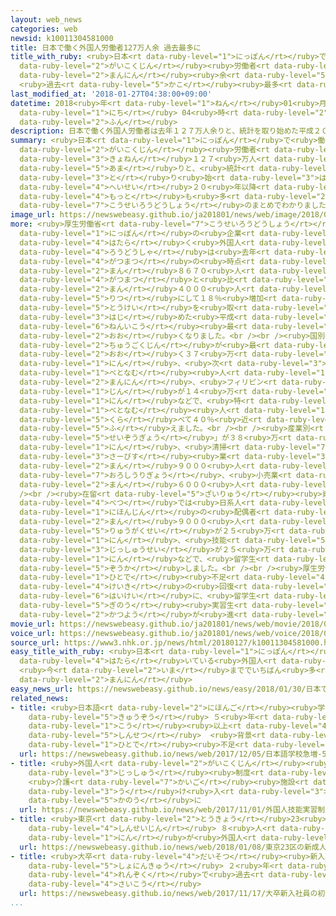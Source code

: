 ```yaml
---
layout: web_news
categories: web
newsid: k10011304581000
title: 日本で働く外国人労働者127万人余 過去最多に
title_with_ruby: <ruby>日本<rt data-ruby-level="1">にっぽん</rt></ruby>で<ruby>働<rt data-ruby-level="4">はたら</rt></ruby>く<ruby>外国人<rt
  data-ruby-level="2">がいこくじん</rt></ruby><ruby>労働者<rt data-ruby-level="4">ろうどうしゃ</rt></ruby>127<ruby>万人<rt
  data-ruby-level="2">まんにん</rt></ruby><ruby>余<rt data-ruby-level="5">よ</rt></ruby>
  <ruby>過去<rt data-ruby-level="5">かこ</rt></ruby><ruby>最多<rt data-ruby-level="4">さいた</rt></ruby>に
last_modified_at: '2018-01-27T04:38:00+09:00'
datetime: 2018<ruby>年<rt data-ruby-level="1">ねん</rt></ruby>01<ruby>月<rt data-ruby-level="1">がつ</rt></ruby>27<ruby>日<rt
  data-ruby-level="1">にち</rt></ruby> 04<ruby>時<rt data-ruby-level="2">じ</rt></ruby>38<ruby>分<rt
  data-ruby-level="2">ふん</rt></ruby>
description: 日本で働く外国人労働者は去年１２７万人余りと、統計を取り始めた平成２０年以降最も多くなったことが厚生労働省のまとめでわかりました。
summary: <ruby>日本<rt data-ruby-level="1">にっぽん</rt></ruby>で<ruby>働<rt data-ruby-level="4">はたら</rt></ruby>く<ruby>外国人<rt
  data-ruby-level="2">がいこくじん</rt></ruby><ruby>労働者<rt data-ruby-level="4">ろうどうしゃ</rt></ruby>は<ruby>去年<rt
  data-ruby-level="3">きょねん</rt></ruby>１２７<ruby>万人<rt data-ruby-level="2">まんにん</rt></ruby><ruby>余<rt
  data-ruby-level="5">あま</rt></ruby>りと、<ruby>統計<rt data-ruby-level="5">とうけい</rt></ruby>を<ruby>取<rt
  data-ruby-level="3">と</rt></ruby>り<ruby>始<rt data-ruby-level="3">はじ</rt></ruby>めた<ruby>平成<rt
  data-ruby-level="4">へいせい</rt></ruby>２０<ruby>年以降<rt data-ruby-level="6">ねんいこう</rt></ruby><ruby>最<rt
  data-ruby-level="4">もっと</rt></ruby>も<ruby>多<rt data-ruby-level="2">おお</rt></ruby>くなったことが<ruby>厚生労働省<rt
  data-ruby-level="7">こうせいろうどうしょう</rt></ruby>のまとめでわかりました。
image_url: https://newswebeasy.github.io/ja201801/news/web/image/2018/01/27/K10011304581_1801270511_1801270526_01_03.jpg
more: <ruby>厚生労働省<rt data-ruby-level="7">こうせいろうどうしょう</rt></ruby>によりますと、<ruby>日本<rt
  data-ruby-level="1">にっぽん</rt></ruby>の<ruby>企業<rt data-ruby-level="7">きぎょう</rt></ruby>で<ruby>働<rt
  data-ruby-level="4">はたら</rt></ruby>く<ruby>外国人<rt data-ruby-level="2">がいこくじん</rt></ruby><ruby>労働者<rt
  data-ruby-level="4">ろうどうしゃ</rt></ruby>は<ruby>去年<rt data-ruby-level="3">きょねん</rt></ruby>１０<ruby>月末<rt
  data-ruby-level="4">がつまつ</rt></ruby>の<ruby>時点<rt data-ruby-level="2">じてん</rt></ruby>で１２７<ruby>万<rt
  data-ruby-level="2">まん</rt></ruby>８６７０<ruby>人<rt data-ruby-level="1">にん</rt></ruby>と、おととしの１０<ruby>月末<rt
  data-ruby-level="4">がつまつ</rt></ruby>と<ruby>比<rt data-ruby-level="5">くら</rt></ruby>べて１９<ruby>万<rt
  data-ruby-level="2">まん</rt></ruby>４０００<ruby>人<rt data-ruby-level="1">にん</rt></ruby>、<ruby>率<rt
  data-ruby-level="5">りつ</rt></ruby>にして１８％<ruby>増加<rt data-ruby-level="5">ぞうか</rt></ruby>し、<ruby>統計<rt
  data-ruby-level="5">とうけい</rt></ruby>を<ruby>取<rt data-ruby-level="3">と</rt></ruby>り<ruby>始<rt
  data-ruby-level="3">はじ</rt></ruby>めた<ruby>平成<rt data-ruby-level="4">へいせい</rt></ruby>２０<ruby>年以降<rt
  data-ruby-level="6">ねんいこう</rt></ruby><ruby>最<rt data-ruby-level="4">もっと</rt></ruby>も<ruby>多<rt
  data-ruby-level="2">おお</rt></ruby>くなりました。<br /><br /><ruby>国別<rt data-ruby-level="4">くにべつ</rt></ruby>では<ruby>中国人<rt
  data-ruby-level="2">ちゅうごくじん</rt></ruby>が<ruby>最<rt data-ruby-level="4">もっと</rt></ruby>も<ruby>多<rt
  data-ruby-level="2">おお</rt></ruby>く３７<ruby>万<rt data-ruby-level="2">まん</rt></ruby>２０００<ruby>人<rt
  data-ruby-level="1">にん</rt></ruby>、<ruby>次<rt data-ruby-level="3">つ</rt></ruby>いで<ruby>ベトナム<rt
  data-ruby-level="1">べとなむ</rt></ruby><ruby>人<rt data-ruby-level="1">じん</rt></ruby>が２４<ruby>万人<rt
  data-ruby-level="2">まんにん</rt></ruby>、<ruby>フィリピン<rt data-ruby-level="1">ふぃりぴん</rt></ruby><ruby>人<rt
  data-ruby-level="1">じん</rt></ruby>が１４<ruby>万<rt data-ruby-level="2">まん</rt></ruby>６０００<ruby>人<rt
  data-ruby-level="1">にん</rt></ruby>などで、<ruby>特<rt data-ruby-level="4">とく</rt></ruby>に<ruby>ベトナム<rt
  data-ruby-level="1">べとなむ</rt></ruby><ruby>人<rt data-ruby-level="1">じん</rt></ruby>はおととしと<ruby>比<rt
  data-ruby-level="5">くら</rt></ruby>べて４０％<ruby>近<rt data-ruby-level="2">ちか</rt></ruby>く<ruby>増<rt
  data-ruby-level="5">ふ</rt></ruby>えました。<br /><br /><ruby>産業別<rt data-ruby-level="4">さんぎょうべつ</rt></ruby>では「<ruby>製造業<rt
  data-ruby-level="5">せいぞうぎょう</rt></ruby>」が３８<ruby>万<rt data-ruby-level="2">まん</rt></ruby>５０００<ruby>人<rt
  data-ruby-level="1">にん</rt></ruby>、<ruby>清掃<rt data-ruby-level="7">せいそう</rt></ruby>などの「<ruby>サービス<rt
  data-ruby-level="3">さーびす</rt></ruby><ruby>業<rt data-ruby-level="3">ぎょう</rt></ruby>」が１８<ruby>万<rt
  data-ruby-level="2">まん</rt></ruby>９０００<ruby>人<rt data-ruby-level="1">にん</rt></ruby>、コンビニエンスストアやスーパーマーケットなどの「<ruby>卸売業<rt
  data-ruby-level="7">おろしうりぎょう</rt></ruby>、<ruby>小売業<rt data-ruby-level="3">こうりぎょう</rt></ruby>」が１６<ruby>万<rt
  data-ruby-level="2">まん</rt></ruby>６０００<ruby>人<rt data-ruby-level="1">にん</rt></ruby>などとなっています。<br
  /><br /><ruby>在留<rt data-ruby-level="5">ざいりゅう</rt></ruby><ruby>資格<rt data-ruby-level="5">しかく</rt></ruby><ruby>別<rt
  data-ruby-level="4">べつ</rt></ruby>では<ruby>日系人<rt data-ruby-level="6">にっけいじん</rt></ruby>や<ruby>日本人<rt
  data-ruby-level="1">にほんじん</rt></ruby>の<ruby>配偶者<rt data-ruby-level="7">はいぐうしゃ</rt></ruby>などが４５<ruby>万<rt
  data-ruby-level="2">まん</rt></ruby>９０００<ruby>人<rt data-ruby-level="1">にん</rt></ruby>、<ruby>留学生<rt
  data-ruby-level="5">りゅうがくせい</rt></ruby>が２５<ruby>万<rt data-ruby-level="2">まん</rt></ruby>９０００<ruby>人<rt
  data-ruby-level="1">にん</rt></ruby>、<ruby>技能<rt data-ruby-level="5">ぎのう</rt></ruby><ruby>実習生<rt
  data-ruby-level="3">じっしゅうせい</rt></ruby>が２５<ruby>万<rt data-ruby-level="2">まん</rt></ruby>７０００<ruby>人<rt
  data-ruby-level="1">にん</rt></ruby>などで、<ruby>留学生<rt data-ruby-level="5">りゅうがくせい</rt></ruby>はおよそ２４％<ruby>増加<rt
  data-ruby-level="5">ぞうか</rt></ruby>しました。<br /><br /><ruby>厚生労働省<rt data-ruby-level="7">こうせいろうどうしょう</rt></ruby>は「<ruby>人手<rt
  data-ruby-level="1">ひとで</rt></ruby><ruby>不足<rt data-ruby-level="4">ぶそく</rt></ruby>や<ruby>景気<rt
  data-ruby-level="4">けいき</rt></ruby>の<ruby>回復<rt data-ruby-level="5">かいふく</rt></ruby>を<ruby>背景<rt
  data-ruby-level="6">はいけい</rt></ruby>に、<ruby>留学生<rt data-ruby-level="5">りゅうがくせい</rt></ruby>のアルバイトや<ruby>技能<rt
  data-ruby-level="5">ぎのう</rt></ruby><ruby>実習生<rt data-ruby-level="3">じっしゅうせい</rt></ruby>の<ruby>活用<rt
  data-ruby-level="2">かつよう</rt></ruby>が<ruby>進<rt data-ruby-level="3">すす</rt></ruby>んでいる」としています。
movie_url: https://newswebeasy.github.io/ja201801/news/web/movie/2018/01/27/k10011304581_201801270512_201801270526.mp4
voice_url: https://newswebeasy.github.io/ja201801/news/web/voice/2018/01/27/k10011304581_201801270512_201801270526.mp3
source_url: https://www3.nhk.or.jp/news/html/20180127/k10011304581000.html
easy_title_with_ruby: <ruby>日本<rt data-ruby-level="1">にっぽん</rt></ruby>で<ruby>働<rt
  data-ruby-level="4">はたら</rt></ruby>いている<ruby>外国人<rt data-ruby-level="2">がいこくじん</rt></ruby>
  <ruby>今<rt data-ruby-level="2">いま</rt></ruby>まででいちばん<ruby>多<rt data-ruby-level="2">おお</rt></ruby>い１２７<ruby>万人<rt
  data-ruby-level="2">まんにん</rt></ruby>
easy_news_url: https://newswebeasy.github.io/news/easy/2018/01/30/日本で働いている外国人-今まででいちばん多い127万人
related_news:
- title: <ruby>日本語<rt data-ruby-level="2">にほんご</rt></ruby><ruby>学校<rt data-ruby-level="1">がっこう</rt></ruby><ruby>急増<rt
    data-ruby-level="5">きゅうぞう</rt></ruby> ５<ruby>年<rt data-ruby-level="1">ねん</rt></ruby>で200<ruby>校<rt
    data-ruby-level="1">こう</rt></ruby><ruby>以上<rt data-ruby-level="4">いじょう</rt></ruby><ruby>新設<rt
    data-ruby-level="5">しんせつ</rt></ruby>  <ruby>背景<rt data-ruby-level="6">はいけい</rt></ruby>に<ruby>人手<rt
    data-ruby-level="1">ひとで</rt></ruby><ruby>不足<rt data-ruby-level="4">ぶそく</rt></ruby>か
  url: https://newswebeasy.github.io/news/web/2017/12/05/日本語学校急増-5年で200校以上新設-背景に人手不足か
- title: <ruby>外国人<rt data-ruby-level="2">がいこくじん</rt></ruby><ruby>技能<rt data-ruby-level="5">ぎのう</rt></ruby><ruby>実習<rt
    data-ruby-level="3">じっしゅう</rt></ruby><ruby>制度<rt data-ruby-level="5">せいど</rt></ruby>
    <ruby>介護<rt data-ruby-level="7">かいご</rt></ruby><ruby>施設<rt data-ruby-level="7">しせつ</rt></ruby>でも<ruby>受<rt
    data-ruby-level="3">う</rt></ruby>け<ruby>入<rt data-ruby-level="3">い</rt></ruby>れ<ruby>可能<rt
    data-ruby-level="5">かのう</rt></ruby>に
  url: https://newswebeasy.github.io/news/web/2017/11/01/外国人技能実習制度-介護施設でも受け入れ可能に
- title: <ruby>東京<rt data-ruby-level="2">とうきょう</rt></ruby>23<ruby>区<rt data-ruby-level="3">く</rt></ruby>の<ruby>新成人<rt
    data-ruby-level="4">しんせいじん</rt></ruby> ８<ruby>人<rt data-ruby-level="1">にん</rt></ruby>に１<ruby>人<rt
    data-ruby-level="1">にん</rt></ruby>が<ruby>外国人<rt data-ruby-level="2">がいこくじん</rt></ruby>
  url: https://newswebeasy.github.io/news/web/2018/01/08/東京23区の新成人-8人に1人が外国人
- title: <ruby>大卒<rt data-ruby-level="4">だいそつ</rt></ruby><ruby>新入社員<rt data-ruby-level="3">しんにゅうしゃいん</rt></ruby>の<ruby>初任給<rt
    data-ruby-level="5">しょにんきゅう</rt></ruby> ２<ruby>年<rt data-ruby-level="1">ねん</rt></ruby><ruby>連続<rt
    data-ruby-level="4">れんぞく</rt></ruby>で<ruby>過去<rt data-ruby-level="5">かこ</rt></ruby><ruby>最高<rt
    data-ruby-level="4">さいこう</rt></ruby>
  url: https://newswebeasy.github.io/news/web/2017/11/17/大卒新入社員の初任給-2年連続で過去最高
...
```


